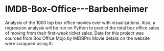 # IMDB-Box-Office---Barbenheimer
Analysis of the 1000 top box office movies ever with visualizations. Also, a regression analysis will be run on Python to predict the total box office sales of moving from their first-week ticket sales.  Data for this project was sourced from Box Office Mojo by IMDBPro Movie details on the website were scrapped using th
